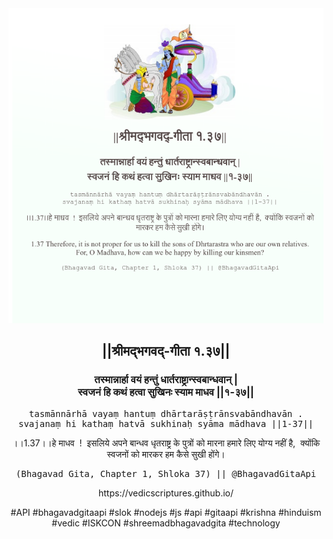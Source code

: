<img src="../../asset/BG_1_37.png"/>
<center><h2>||श्रीमद्‍भगवद्‍-गीता १.३७||</h2>
<h3>तस्मान्नार्हा वयं हन्तुं धार्तराष्ट्रान्स्वबान्धवान् |<br/>स्वजनं हि कथं हत्वा सुखिनः स्याम माधव ||१-३७||</h3>
<pre>tasmānnārhā vayaṃ hantuṃ dhārtarāṣṭrānsvabāndhavān .<br/>svajanaṃ hi kathaṃ hatvā sukhinaḥ syāma mādhava ||1-37||</pre>
<p>।।1.37।।हे माधव  !  इसलिये अपने बान्धव धृतराष्ट्र के पुत्रों को मारना हमारे लिए योग्य नहीं है,  क्योंकि स्वजनों को मारकर हम कैसे सुखी होंगे।</p>
<pre>(Bhagavad Gita, Chapter 1, Shloka 37) || @BhagavadGitaApi</pre><p>https://vedicscriptures.github.io/</p><p>#API #bhagavadgitaapi #slok #nodejs #js #api #gitaapi #krishna #hinduism #vedic #ISKCON #shreemadbhagavadgita #technology</p></center>